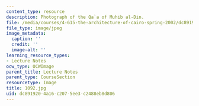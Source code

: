 ```yaml
---
content_type: resource
description: Photograph of the Qa`a of Muhib al-Din.
file: /media/courses/4-615-the-architecture-of-cairo-spring-2002/dc8919204a16c2075ee3c2488eb8d806_1092.jpg
file_type: image/jpeg
image_metadata:
  caption: ''
  credit: ''
  image-alt: ''
learning_resource_types:
- Lecture Notes
ocw_type: OCWImage
parent_title: Lecture Notes
parent_type: CourseSection
resourcetype: Image
title: 1092.jpg
uid: dc891920-4a16-c207-5ee3-c2488eb8d806
---
```

